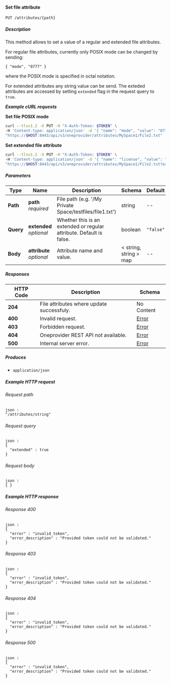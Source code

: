 
<a name="set_file_attribute"></a>
#### Set file attribute
```
PUT /attributes/{path}
```


##### Description
This method allows to set a value of a regular and extended file attributes.

For regular file attributes, currently only POSIX mode can be changed by sending:
  ```
  { "mode", "0777" }
  ```
where the POSIX mode is specified in octal notation.

For extended attributes any string value can be send. The exteded attributes are 
accessed by setting `extended` flag in the request query to `true`.

***Example cURL requests***

**Set file POSIX mode**
```bash
curl --tlsv1.2 -X PUT -H "X-Auth-Token: $TOKEN" \
-H 'Content-type: application/json' -d '{ "name": "mode", "value": "0777" }'
"https://$HOST:8443/api/v3/oneprovider/attributes/MySpace1/File2.txt"
```

**Set extended file attribute**
```bash
curl --tlsv1.2 -X PUT -H "X-Auth-Token: $TOKEN" \
-H 'Content-type: application/json' -d '{ "name": "license", "value": "CC-0" }' \
"https://$HOST:8443/api/v3/oneprovider/attributes/MySpace1/File2.txt?extended=true"
```


##### Parameters

|Type|Name|Description|Schema|Default|
|---|---|---|---|---|
|**Path**|**path**  <br>*required*|File path (e.g. '/My Private Space/testfiles/file1.txt')|string|--|
|**Query**|**extended**  <br>*optional*|Whether this is an extended or regular attribute. Default is false.|boolean|`"false"`|
|**Body**|**attribute**  <br>*optional*|Attribute name and value.|< string, string > map|--|


##### Responses

|HTTP Code|Description|Schema|
|---|---|---|
|**204**|File attributes where update successfuly.|No Content|
|**400**|Invalid request.|[Error](../definitions/Error.md#error)|
|**403**|Forbidden request.|[Error](../definitions/Error.md#error)|
|**404**|Oneprovider REST API not available.|[Error](../definitions/Error.md#error)|
|**500**|Internal server error.|[Error](../definitions/Error.md#error)|


##### Produces

* `application/json`


##### Example HTTP request

###### Request path
```
json :
"/attributes/string"
```


###### Request query
```
json :
{
  "extended" : true
}
```


###### Request body
```
json :
{ }
```


##### Example HTTP response

###### Response 400
```
json :
{
  "error" : "invalid_token",
  "error_description" : "Provided token could not be validated."
}
```


###### Response 403
```
json :
{
  "error" : "invalid_token",
  "error_description" : "Provided token could not be validated."
}
```


###### Response 404
```
json :
{
  "error" : "invalid_token",
  "error_description" : "Provided token could not be validated."
}
```


###### Response 500
```
json :
{
  "error" : "invalid_token",
  "error_description" : "Provided token could not be validated."
}
```



